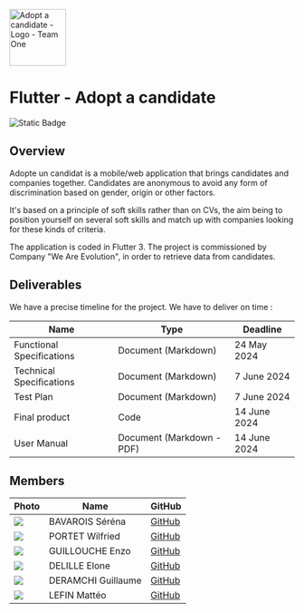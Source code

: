 <img src="https://github.com/algosup/2023-2024-project-5-flutter-team-1/assets/147847949/910e8f91-ef71-44bf-9e13-418b52546dc0" style="width:100px" alt="Adopt a candidate - Logo - Team One"><h1> Flutter - Adopt a candidate</h1>

![Static Badge](https://img.shields.io/badge/Flutter%20-%20Black?logo=flutter&logoColor=blue&labelColor=white&color=black)

## Overview

Adopte un candidat is a mobile/web application that brings candidates and companies together.
Candidates are anonymous to avoid any form of discrimination based on gender, origin or other factors.

It's based on a principle of soft skills rather than on CVs, the aim being to position yourself on several soft skills and match up with companies looking for these kinds of criteria.

The application is coded in Flutter 3. The project is commissioned by Company "We Are Evolution", in order to retrieve data from candidates.

## Deliverables

We have a precise timeline for the project. We have to deliver on time :

| Name | Type | Deadline |
|--|--|--|
| Functional Specifications | Document (Markdown) | 24 May 2024 |
| Technical Specifications | Document (Markdown) | 7 June 2024 |
| Test Plan | Document (Markdown) | 7 June 2024 |
| Final product | Code | 14 June 2024 |
| User Manual | Document (Markdown - PDF) | 14 June 2024 |

## Members

| Photo | Name | GitHub |
|--|--|--|
| <img src="https://ca.slack-edge.com/T070EHG6M7T-U0701Q411PD-g2a7db03edc5-64"> | BAVAROIS Séréna | [GitHub](https://github.com/NanaChocolat) |
| <img src="https://ca.slack-edge.com/T070EHG6M7T-U0704BXUEA0-gd09bd752038-64"> | PORTET Wilfried | [GitHub](https://github.com/PortetWilfried) |
| <img src="https://ca.slack-edge.com/T06NA42V4FN-U06N7LH3KB4-g20f42d2a13d-64"> | GUILLOUCHE Enzo | [GitHub](https://github.com/EnzoGuillouche) |
| <img src="https://ca.slack-edge.com/T06NA42V4FN-U06NWDSQ38Q-gd0f64565afd-64"> | DELILLE Elone | [GitHub](https://github.com/HiNett) |
| <img src="https://ca.slack-edge.com/T070EHG6M7T-U06VD0R4ACD-g70bf9de2131-64"> | DERAMCHI Guillaume | [GitHub](https://github.com/Guillaume18100) |
| <img src="https://ca.slack-edge.com/T070EHG6M7T-U0704C1S1RS-gea5dac389e4-64"> | LEFIN Mattéo | [GitHub](https://github.com/Mattstar64) |

